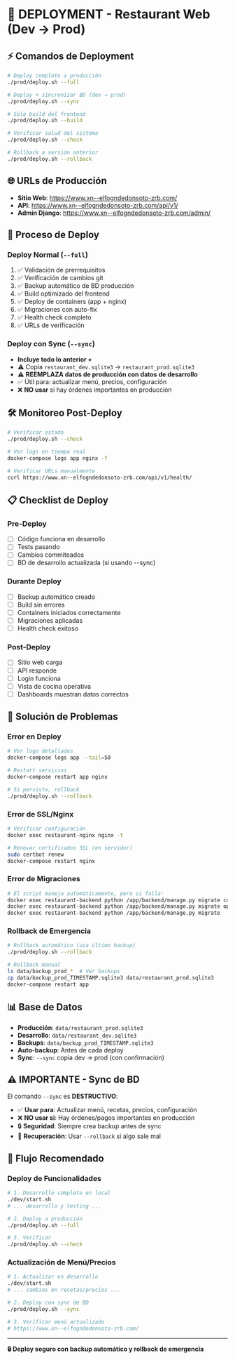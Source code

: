 # 🚀 DEPLOYMENT - Restaurant Web (Dev → Prod)

## ⚡ Comandos de Deployment

```bash
# Deploy completo a producción
./prod/deploy.sh --full

# Deploy + sincronizar BD (dev → prod)  
./prod/deploy.sh --sync

# Solo build del frontend
./prod/deploy.sh --build

# Verificar salud del sistema
./prod/deploy.sh --check

# Rollback a versión anterior
./prod/deploy.sh --rollback
```

## 🌐 URLs de Producción

- **Sitio Web**: https://www.xn--elfogndedonsoto-zrb.com/
- **API**: https://www.xn--elfogndedonsoto-zrb.com/api/v1/
- **Admin Django**: https://www.xn--elfogndedonsoto-zrb.com/admin/

## 🔄 Proceso de Deploy

### Deploy Normal (`--full`)
1. ✅ Validación de prerrequisitos
2. ✅ Verificación de cambios git
3. ✅ Backup automático de BD producción
4. ✅ Build optimizado del frontend
5. ✅ Deploy de containers (app + nginx)
6. ✅ Migraciones con auto-fix
7. ✅ Health check completo
8. ✅ URLs de verificación

### Deploy con Sync (`--sync`)
- **Incluye todo lo anterior +**
- ⚠️  Copia `restaurant_dev.sqlite3` → `restaurant_prod.sqlite3`
- ⚠️  **REEMPLAZA datos de producción con datos de desarrollo**
- ✅ Útil para: actualizar menú, precios, configuración
- ❌ **NO usar** si hay órdenes importantes en producción

## 🛠️ Monitoreo Post-Deploy

```bash
# Verificar estado
./prod/deploy.sh --check

# Ver logs en tiempo real
docker-compose logs app nginx -f

# Verificar URLs manualmente
curl https://www.xn--elfogndedonsoto-zrb.com/api/v1/health/
```

## 📋 Checklist de Deploy

### Pre-Deploy
- [ ] Código funciona en desarrollo
- [ ] Tests pasando
- [ ] Cambios commiteados
- [ ] BD de desarrollo actualizada (si usando --sync)

### Durante Deploy
- [ ] Backup automático creado
- [ ] Build sin errores
- [ ] Containers iniciados correctamente
- [ ] Migraciones aplicadas
- [ ] Health check exitoso

### Post-Deploy
- [ ] Sitio web carga
- [ ] API responde
- [ ] Login funciona
- [ ] Vista de cocina operativa
- [ ] Dashboards muestran datos correctos

## 🚨 Solución de Problemas

### Error en Deploy
```bash
# Ver logs detallados
docker-compose logs app --tail=50

# Restart servicios
docker-compose restart app nginx

# Si persiste, rollback
./prod/deploy.sh --rollback
```

### Error de SSL/Nginx
```bash
# Verificar configuración
docker exec restaurant-nginx nginx -t

# Renovar certificados SSL (en servidor)
sudo certbot renew
docker-compose restart nginx
```

### Error de Migraciones
```bash
# El script maneja automáticamente, pero si falla:
docker exec restaurant-backend python /app/backend/manage.py migrate config 0013 --fake
docker exec restaurant-backend python /app/backend/manage.py migrate operation 0021 --fake
docker exec restaurant-backend python /app/backend/manage.py migrate
```

### Rollback de Emergencia
```bash
# Rollback automático (usa último backup)
./prod/deploy.sh --rollback

# Rollback manual
ls data/backup_prod_*  # Ver backups
cp data/backup_prod_TIMESTAMP.sqlite3 data/restaurant_prod.sqlite3
docker-compose restart app
```

## 📊 Base de Datos

- **Producción**: `data/restaurant_prod.sqlite3`
- **Desarrollo**: `data/restaurant_dev.sqlite3` 
- **Backups**: `data/backup_prod_TIMESTAMP.sqlite3`
- **Auto-backup**: Antes de cada deploy
- **Sync**: `--sync` copia dev → prod (con confirmación)

## ⚠️ IMPORTANTE - Sync de BD

El comando `--sync` es **DESTRUCTIVO**:
- ✅ **Usar para**: Actualizar menú, recetas, precios, configuración
- ❌ **NO usar si**: Hay órdenes/pagos importantes en producción
- 🔒 **Seguridad**: Siempre crea backup antes de sync
- 🔄 **Recuperación**: Usar `--rollback` si algo sale mal

## 🎯 Flujo Recomendado

### Deploy de Funcionalidades
```bash
# 1. Desarrollo completo en local
./dev/start.sh
# ... desarrollo y testing ...

# 2. Deploy a producción  
./prod/deploy.sh --full

# 3. Verificar
./prod/deploy.sh --check
```

### Actualización de Menú/Precios
```bash
# 1. Actualizar en desarrollo
./dev/start.sh
# ... cambios en recetas/precios ...

# 2. Deploy con sync de BD
./prod/deploy.sh --sync

# 3. Verificar menú actualizado
# https://www.xn--elfogndedonsoto-zrb.com/
```

---

**🔒 Deploy seguro con backup automático y rollback de emergencia**